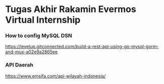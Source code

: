 # Tugas Akhir Rakamin Evermos Virtual Internship

### How to config MySQL DSN   
https://levelup.gitconnected.com/build-a-rest-api-using-go-mysql-gorm-and-mux-a02e9a2865ee

### API Daerah
https://www.emsifa.com/api-wilayah-indonesia/